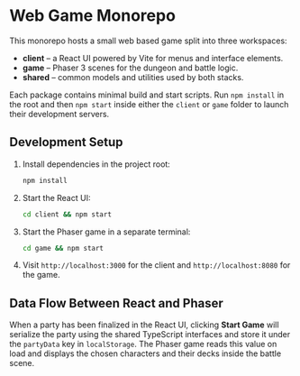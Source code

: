 # Web Game Monorepo

This monorepo hosts a small web based game split into three workspaces:

- **client** – a React UI powered by Vite for menus and interface elements.
- **game** – Phaser&nbsp;3 scenes for the dungeon and battle logic.
- **shared** – common models and utilities used by both stacks.

Each package contains minimal build and start scripts. Run `npm install` in the
root and then `npm start` inside either the `client` or `game` folder to launch
their development servers.

## Development Setup

1. Install dependencies in the project root:
   ```bash
   npm install
   ```
2. Start the React UI:
   ```bash
   cd client && npm start
   ```
3. Start the Phaser game in a separate terminal:
   ```bash
   cd game && npm start
   ```
4. Visit `http://localhost:3000` for the client and `http://localhost:8080` for the game.

## Data Flow Between React and Phaser

When a party has been finalized in the React UI, clicking **Start Game** will
serialize the party using the shared TypeScript interfaces and store it under the
`partyData` key in `localStorage`. The Phaser game reads this value on load and
displays the chosen characters and their decks inside the battle scene.
